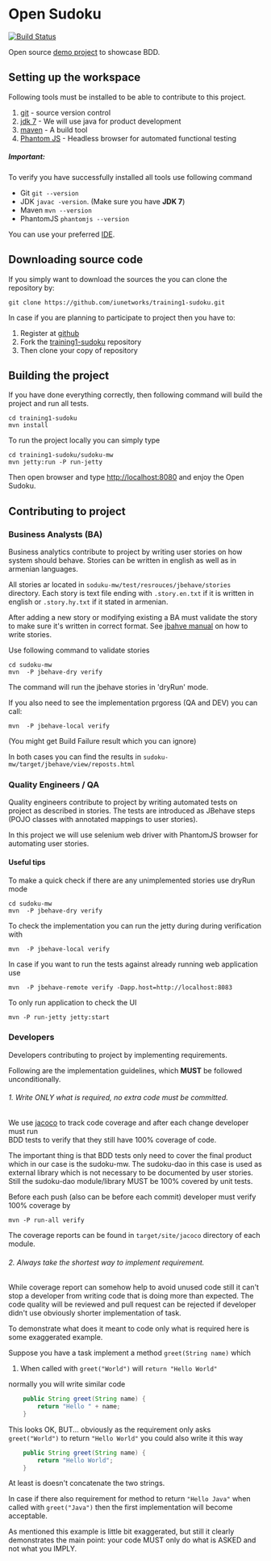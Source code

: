 # Open Sudoku 
 
[![Build Status](https://travis-ci.org/iunetworks/training1-sudoku.svg)](https://travis-ci.org/iunetworks/training1-sudoku)  

Open source [demo project](http://212.34.226.170/) to showcase BDD.

## Setting up the workspace

Following tools must be installed to be able to contribute to this project.

1. [git](http://git-scm.com/) - source version control
2. [jdk 7](http://www.oracle.com/technetwork/java/javase/downloads/jdk7-downloads-1880260.html) - We will use java for product development 
3. [maven](http://maven.apache.org/download.cgi) - A build tool 
4. [Phantom JS](http://phantomjs.org/download.html) - Headless browser for automated functional testing

##### Important:
To verify you have successfully installed all tools use following command

- Git
 `git --version`
- JDK `javac -version`. (Make sure you have **JDK 7**)
- Maven `mvn --version`
- PhantomJS `phantomjs --version`

You can use your preferred [IDE](http://en.wikipedia.org/wiki/Comparison_of_integrated_development_environments#Java). 

## Downloading source code

If you simply want to download the sources the you can clone the repository by:

    git clone https://github.com/iunetworks/training1-sudoku.git

In case if you are planning to participate to project then you have to:

1. Register at [github](https://github.com)
2. Fork the [training1-sudoku](https://github.com/iunetworks/training1-sudoku) repository
3. Then clone your copy of repository

## Building the project

If you have done everything correctly, then following command will build the project and run all tests. 

    cd training1-sudoku
    mvn install

To run the project locally you can simply type

    cd training1-sudoku/sudoku-mw
    mvn jetty:run -P run-jetty

Then open browser and type [http://localhost:8080](http://localhost:8080) and enjoy the Open Sudoku.

## Contributing to project

### Business Analysts (BA)
Business analytics contribute to project by writing user stories on how system should behave. Stories can be written
in english as well as in armenian languages. 

All stories ar located in `soduku-mw/test/resrouces/jbehave/stories` 
directory. Each story is text file ending with `.story.en.txt` if it is written in english or `.story.hy.txt` if 
it stated in armenian.

After adding a new story or modifying existing a BA must validate the story to make sure it's written in correct format.
See [jbahve manual](http://jbehave.org/reference/stable/developing-stories.html#writing) on how to write stories.

Use following command to validate stories

    cd sudoku-mw
    mvn  -P jbehave-dry verify

The command will run the jbehave stories in 'dryRun' mode.

If you also need to see the implementation prgoress (QA and DEV) you can call:

    mvn  -P jbehave-local verify

(You might get Build Failure result which you can ignore)

In both cases you can find the results in `sudoku-mw/target/jbehave/view/reposts.html`
  

### Quality Engineers / QA

Quality engineers contribute to project by writing automated tests on project as described in stories. The tests are
introduced as JBehave steps (POJO classes with annotated mappings to user stories). 

In this project we will use selenium web driver with PhantomJS browser for automating user stories.
 
#### Useful tips

To make a quick check if there are any unimplemented stories use dryRun mode

    cd sudoku-mw
    mvn  -P jbehave-dry verify
    
To check the implementation you can run the jetty during during verification with

    mvn  -P jbehave-local verify

In case if you want to run the tests against  already running web application use

    mvn  -P jbehave-remote verify -Dapp.host=http://localhost:8083 
    
To only run application to check the UI

    mvn -P run-jetty jetty:start


### Developers

Developers contributing to project by implementing requirements. 

Following are the implementation guidelines, which **MUST**  be followed unconditionally.
  
###### 1. Write ONLY what is required, no extra code must be committed.

We use [jacoco](http://www.eclemma.org/jacoco/) to track code coverage and after each change developer must run  
BDD tests to verify that they still have 100% coverage of code. 

The important thing is that BDD tests only need to cover the final product which in our case is the sudoku-mw. The
sudoku-dao in this case is used as external library which is not necessary to be documented by user stories. 
Still the sudoku-dao module/library MUST be 100% covered by unit tests.
 
Before each push (also can be before each commit) developer must verify 100% coverage by
 
    mvn -P run-all verify
    
The coverage reports can be found in `target/site/jacoco` directory of each module.

###### 2. Always take the shortest way to implement requirement.

While coverage report can somehow help to avoid unused code still it can't stop a developer from writing code that
is doing more than expected. The code quality will be reviewed and pull request can be rejected if developer didn't use
obviously shorter implementation of task.

To demonstrate what does it meant to code only what is required here is some exaggerated example.

Suppose you have a task implement a method `greet(String name)` which 
 
 1. When called with `greet("World")` will `return "Hello World"`
 
 normally you will write similar code
 
```java
    public String greet(String name) {
        return "Hello " + name;
    }
```

This looks OK, BUT... obviously as the requirement only asks `greet("World")` to return `"Hello World"` you could also write it this way 

```java
    public String greet(String name) {
        return "Hello World";
    }
```

At least is doesn't concatenate the two strings.

In case if there also requirement for method to return `"Hello Java"` when called with `greet("Java")` then the first
implementation will become acceptable.

As mentioned this example is little bit exaggerated, but still it clearly demonstrates the main point: your code MUST only do 
what is ASKED and not what you IMPLY.

